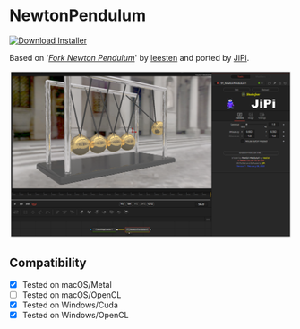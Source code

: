 # NewtonPendulum
[![Download Installer](https://img.shields.io/static/v1?label=Download&message=NewtonPendulum-Installer.lua&color=blue)](https://github.com/nmbr73/Shadertoys/releases/download/V1.1/NewtonPendulum-Installer.lua "Installer")

Based on '_[Fork Newton Pendulum](https://www.shadertoy.com/view/7sXyzX)_' by [leesten](https://www.shadertoy.com/user/leesten) and ported by [JiPi](../../Site/Profiles/JiPi.md).

[![Thumbnail](NewtonPendulum.png)](https://www.shadertoy.com/view/7sXyzX "View on Shadertoy.com")


## Compatibility
- [x] Tested on macOS/Metal
- [ ] Tested on macOS/OpenCL
- [X] Tested on Windows/Cuda
- [X] Tested on Windows/OpenCL
